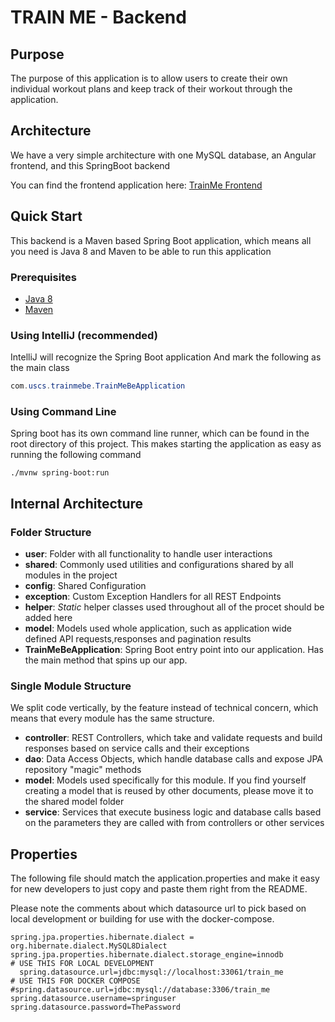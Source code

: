 # TRAIN ME - Backend

## Purpose

The purpose of this application is to allow users to create their own individual workout plans and keep track of their workout through the application.

## Architecture

We have a very simple architecture with one MySQL database, an Angular frontend, and this SpringBoot backend

You can find the frontend application here: [TrainMe Frontend](https://github.com/goetzrobin/train-me/train-me-fe)

## Quick Start

This backend is a Maven based Spring Boot application, which means all you need is Java 8 and Maven to be able to run this application

### Prerequisites

-   [Java 8](https://www.oracle.com/java/technologies/javase/javase-jdk8-downloads.html)
-   [Maven](https://maven.apache.org/install.html)

### Using IntelliJ (recommended)

IntelliJ will recognize the Spring Boot application
And mark the following as the main class

```java
com.uscs.trainmebe.TrainMeBeApplication
```

### Using Command Line

Spring boot has its own command line runner, which can be found in the root directory of this project.
This makes starting the application as easy as running the following command

```shell
./mvnw spring-boot:run
```

## Internal Architecture

### Folder Structure

-   **user**: Folder with all functionality to handle user interactions
-   **shared**: Commonly used utilities and configurations shared by all modules in the project
  -   **config**: Shared Configuration
  -   **exception**: Custom Exception Handlers for all REST Endpoints
  -   **helper**: _Static_ helper classes used throughout all of the procet should be added here
  -   **model**: Models used whole application, such as application wide defined API requests,responses and pagination results
-   **TrainMeBeApplication**: Spring Boot entry point into our application. Has the main method that spins up our app.

### Single Module Structure

We split code vertically, by the feature instead of technical concern, which means that every module has the same structure.

-   **controller**: REST Controllers, which take and validate requests and build responses based on service calls and their exceptions
-   **dao**: Data Access Objects, which handle database calls and expose JPA repository "magic" methods
-   **model**: Models used specifically for this module. If you find yourself creating a model that is reused by other documents, please move it to the shared model folder
-   **service**: Services that execute business logic and database calls based on the parameters they are called with from controllers or other services

## Properties

The following file should match the application.properties and make it easy for
new developers to just copy and paste them right from the README.

Please note the comments about which datasource url to pick based on local development or building for use with the docker-compose.

```
spring.jpa.properties.hibernate.dialect = org.hibernate.dialect.MySQL8Dialect
spring.jpa.properties.hibernate.dialect.storage_engine=innodb
# USE THIS FOR LOCAL DEVELOPMENT
  spring.datasource.url=jdbc:mysql://localhost:33061/train_me
# USE THIS FOR DOCKER COMPOSE
#spring.datasource.url=jdbc:mysql://database:3306/train_me
spring.datasource.username=springuser
spring.datasource.password=ThePassword
```

